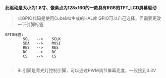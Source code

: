 **此驱动是大小为1.8寸、像素点为128x160的一款具有RGB的TFT_LCD屏幕驱动**
> 此GPIO代码是使用CubeMx生成的HAL库
> GPIO可以自己选择，但需要更改一下引脚标签

```
GPIO标签:
        SCL   -->    SCLK
        SDA   -->    MOSI
        RES   -->    RES
        DC    -->    DC
        CS    -->    CS
        
```

> BL引脚是背光灯控制引脚，可以通过PWM调节屏幕亮度，一般接到3.3V
